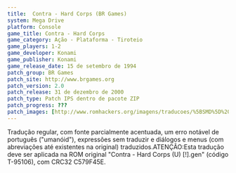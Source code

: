 ```yaml
---
title:  Contra - Hard Corps (BR Games)
system: Mega Drive
platform: Console
game_title: Contra - Hard Corps
game_category: Ação - Plataforma - Tiroteio
game_players: 1-2
game_developer: Konami
game_publisher: Konami
game_release_date: 15 de setembro de 1994
patch_group: BR Games
patch_site: http://www.brgames.org
patch_version: 2.0
patch_release: 31 de dezembro de 2000
patch_type: Patch IPS dentro de pacote ZIP
patch_progress: ???
patch_images: [http://www.romhackers.org/imagens/traducoes/%5BSMD%5D%20Contra%20-%20Hard%20Corps%20-%20BR%20Games%20-%201.png,http://www.romhackers.org/imagens/traducoes/%5BSMD%5D%20Contra%20-%20Hard%20Corps%20-%20BR%20Games%20-%202.png,http://www.romhackers.org/imagens/traducoes/%5BSMD%5D%20Contra%20-%20Hard%20Corps%20-%20BR%20Games%20-%203.png]
---
```

Tradução regular, com fonte parcialmente acentuada, um erro notável de português ("umanóid"), expressões sem traduzir e diálogos e menus (com abreviações até existentes na original) traduzidos.ATENÇÃO:Esta tradução deve ser aplicada na ROM original "Contra - Hard Corps (U) [!].gen" (código T-95106), com CRC32 C579F45E.